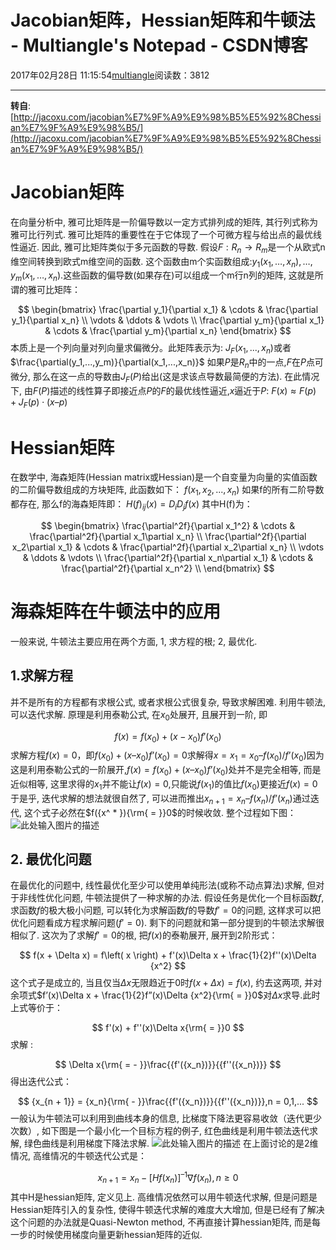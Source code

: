 
# Jacobian矩阵，Hessian矩阵和牛顿法 - Multiangle's Notepad - CSDN博客


2017年02月28日 11:15:54[multiangle](https://me.csdn.net/u014595019)阅读数：3812


---
**转自**:[http://jacoxu.com/jacobian%E7%9F%A9%E9%98%B5%E5%92%8Chessian%E7%9F%A9%E9%98%B5/](http://jacoxu.com/jacobian%E7%9F%A9%E9%98%B5%E5%92%8Chessian%E7%9F%A9%E9%98%B5/)
# Jacobian矩阵
在向量分析中, 雅可比矩阵是一阶偏导数以一定方式排列成的矩阵, 其行列式称为雅可比行列式.
雅可比矩阵的重要性在于它体现了一个可微方程与给出点的最优线性逼近. 因此, 雅可比矩阵类似于多元函数的导数.
假设$F: R_n→R_m$是一个从欧式n维空间转换到欧式m维空间的函数. 这个函数由m个实函数组成:$y_1(x_1,…,x_n), …, y_m(x_1,…,x_n).$这些函数的偏导数(如果存在)可以组成一个m行n列的矩阵, 这就是所谓的雅可比矩阵：

$$
\begin{bmatrix}
\frac{\partial y_1}{\partial x_1} & \cdots & \frac{\partial y_1}{\partial x_n} \\
\vdots & \ddots & \vdots \\
\frac{\partial y_m}{\partial x_1} & \cdots & \frac{\partial y_m}{\partial x_n} 
\end{bmatrix}
$$
本质上是一个列向量对列向量求偏微分。此矩阵表示为:
$J_F(x_1,...,x_n)$或者$\frac{\partial(y_1,...,y_m)}{\partial(x_1,...,x_n)}$
如果$P$是$R_n$中的一点,$F$在$P$点可微分, 那么在这一点的导数由$J_F(P)$给出(这是求该点导数最简便的方法). 在此情况下, 由$F(P)$描述的线性算子即接近点$P$的$F$的最优线性逼近,$x$逼近于$P$:
$F(x)≈F(p)+J_F(p)⋅(x–p)$
# Hessian矩阵
在数学中, 海森矩阵(Hessian matrix或Hessian)是一个自变量为向量的实值函数的二阶偏导数组成的方块矩阵, 此函数如下：
$f(x_1,x_2,...,x_n)$
如果f的所有二阶导数都存在, 那么f的海森矩阵即：
$H(f)_{ij}(x)=D_iD_jf(x)$
其中H(f)为：

$$
\begin{bmatrix}
\frac{\partial^2f}{\partial x_1^2} & \cdots & \frac{\partial^2f}{\partial x_1\partial x_n} \\
\frac{\partial^2f}{\partial x_2\partial x_1} & \cdots & \frac{\partial^2f}{\partial x_2\partial x_n} \\
\vdots & \ddots & \vdots \\
\frac{\partial^2f}{\partial x_n\partial x_1} & \cdots & \frac{\partial^2f}{\partial x_n^2} \\
\end{bmatrix}
$$

# 海森矩阵在牛顿法中的应用
一般来说, 牛顿法主要应用在两个方面, 1, 求方程的根; 2, 最优化.
## 1.求解方程
并不是所有的方程都有求根公式, 或者求根公式很复杂, 导致求解困难. 利用牛顿法, 可以迭代求解.
原理是利用泰勒公式, 在$x_0$处展开, 且展开到一阶, 即

$$
f(x)=f(x_0)+(x-x_0)f'(x_0)
$$
求解方程$f(x)=0$，即$f({x_0}) + (x – {x_0})f’({x_0}) = 0$求解得$x = {x_1} = {x_0} – f({x_0})/f’({x_0})$因为这是利用泰勒公式的一阶展开,$f(x) = f({x_0}) + (x – {x_0})f’({x_0})$处并不是完全相等, 而是近似相等, 这里求得的$x_1$并不能让$f(x)=0$,只能说$f(x_1)$的值比$f(x_0)$更接近$f(x)=0$于是乎, 迭代求解的想法就很自然了, 可以进而推出${x_{n + 1}} = {x_n} – f({x_n})/f’({x_n})$通过迭代, 这个式子必然在$f({x^ * }){\rm{ = }}0$的时候收敛. 整个过程如下图：
![此处输入图片的描述](http://ww4.sinaimg.cn/mw690/697b070fjw1dvpdvfz24hj.jpg)
## 2. 最优化问题
在最优化的问题中, 线性最优化至少可以使用单纯形法(或称不动点算法)求解, 但对于非线性优化问题, 牛顿法提供了一种求解的办法. 假设任务是优化一个目标函数$f$, 求函数$f$的极大极小问题, 可以转化为求解函数$f$的导数$f′=0$的问题, 这样求可以把优化问题看成方程求解问题$(f'=0)$. 剩下的问题就和第一部分提到的牛顿法求解很相似了.
这次为了求解$f′=0$的根, 把$f(x)$的泰勒展开, 展开到2阶形式：

$$
f(x + \Delta x) = f\left( x \right) + f'(x)\Delta x + \frac{1}{2}f''(x)\Delta {x^2}
$$
这个式子是成立的, 当且仅当$\Delta x$无限趋近于0时$f(x + \Delta x) = f\left( x \right)$, 约去这两项, 并对余项式$f’(x)\Delta x + \frac{1}{2}f”(x)\Delta {x^2}{\rm{ = }}0$对$\Delta x$求导.此时上式等价于：

$$
f'(x) + f''(x)\Delta x{\rm{ = }}0
$$
求解 :

$$
\Delta x{\rm{ = - }}\frac{{f'({x_n})}}{{f''({x_n})}}
$$
得出迭代公式：

$$
{x_{n + 1}} = {x_n}{\rm{ - }}\frac{{f'({x_n})}}{{f''({x_n})}},n = 0,1,...
$$
一般认为牛顿法可以利用到曲线本身的信息, 比梯度下降法更容易收敛（迭代更少次数）, 如下图是一个最小化一个目标方程的例子, 红色曲线是利用牛顿法迭代求解, 绿色曲线是利用梯度下降法求解.
![此处输入图片的描述](http://ww1.sinaimg.cn/mw690/697b070fjw1dvpdvu65zij.jpg)
在上面讨论的是2维情况, 高维情况的牛顿迭代公式是：

$$
{x_{n + 1}} = {x_n} - {[Hf({x_n})]^{ – 1}}\nabla f({x_n}),n \ge 0
$$
其中H是hessian矩阵, 定义见上.
高维情况依然可以用牛顿迭代求解, 但是问题是Hessian矩阵引入的复杂性, 使得牛顿迭代求解的难度大大增加, 但是已经有了解决这个问题的办法就是Quasi-Newton method, 不再直接计算hessian矩阵, 而是每一步的时候使用梯度向量更新hessian矩阵的近似.

